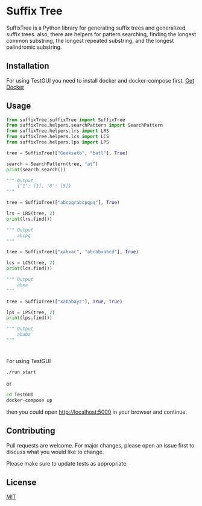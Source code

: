 # Suffix Tree

SuffixTree is a Python library for generating suffix trees and generalized suffix trees. also, there are helpers for pattern searching, finding the longest common substring, the longest repeated substring, and the longest palindromic substring.

## Installation

For using TestGUI you need to install docker and docker-compose first.
[Get Docker](https://docs.docker.com/get-docker/)

## Usage

```python
from suffixTree.suffixTree import SuffixTree
from suffixTree.helpers.searchPattern import SearchPattern
from suffixTree.helpers.lrs import LRS
from suffixTree.helpers.lcs import LCS
from suffixTree.helpers.lps import LPS

tree = SuffixTree(["Geeksatb", "batl"], True)

search = SearchPattern(tree, "at")
print(search.search())

""" Output
	{'1': [1], '0': [5]}
"""

tree = SuffixTree(["abcpqrabcpqpq"], True)

lrs = LRS(tree, 2)
print(lrs.find())

""" Output
	abcpq
"""

tree = SuffixTree(["xabxac", "abcabxabcd"], True)

lcs = LCS(tree, 2)
print(lcs.find())

""" Output
	abxa
"""

tree = SuffixTree(["xababayz"], True, True)

lps = LPS(tree, 2)
print(lps.find())

""" Output
	ababa
"""
```
#
For using TestGUI
```bash
./run start
```
or
```bash
cd TestGUI
docker-compose up
```
then you could open [http://localhost:5000](http://localhost:5000) in your browser and continue.

## Contributing
Pull requests are welcome. For major changes, please open an issue first to discuss what you would like to change.

Please make sure to update tests as appropriate.

## License
[MIT](https://choosealicense.com/licenses/mit/)